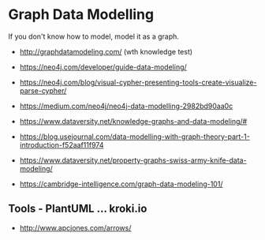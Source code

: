 # Graph Data Modelling 

If you don't know how to model, model it as a graph.
* http://graphdatamodeling.com/ (wth knowledge test)


* https://neo4j.com/developer/guide-data-modeling/
* https://neo4j.com/blog/visual-cypher-presenting-tools-create-visualize-parse-cypher/
* https://medium.com/neo4j/neo4j-data-modelling-2982bd90aa0c

* https://www.dataversity.net/knowledge-graphs-and-data-modeling/#
* https://blog.usejournal.com/data-modelling-with-graph-theory-part-1-introduction-f52aaf11f974
* https://www.dataversity.net/property-graphs-swiss-army-knife-data-modeling/
* https://cambridge-intelligence.com/graph-data-modeling-101/



## Tools - PlantUML ... kroki.io
* http://www.apcjones.com/arrows/
